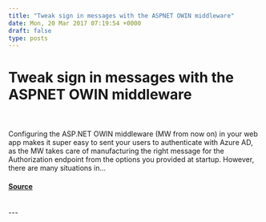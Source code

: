 ```yaml
---
title: "Tweak sign in messages with the ASPNET OWIN middleware"
date: Mon, 20 Mar 2017 07:19:54 +0000
draft: false
type: posts
---
```

# Tweak sign in messages with the ASPNET OWIN middleware

<br/>

<br/>
Configuring the ASP.NET OWIN middleware (MW from now on) in your web app makes it super easy to sent your users to authenticate with Azure AD, as the MW takes care of manufacturing the right message for the Authorization endpoint from the options you provided at startup. However, there are many situations in...

#### [Source](https://www.cloudidentity.com/blog/2017/03/20/tweak-sign-in-messages-with-the-asp-net-owin-middleware/)

<br/>
---
